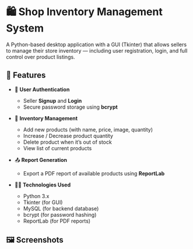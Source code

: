 # 🛍️ Shop Inventory Management System

A Python-based desktop application with a GUI (Tkinter) that allows sellers to manage their store inventory — including user registration, login, and full control over product listings.

## 📌 Features

- 🧾 **User Authentication**
  - Seller **Signup** and **Login**
  - Secure password storage using **bcrypt**
  
- 🛒 **Inventory Management**
  - Add new products (with name, price, image, quantity)
  - Increase / Decrease product quantity
  - Delete product when it’s out of stock
  - View list of current products

- 📤 **Report Generation**
  - Export a PDF report of available products using **ReportLab**

- 🧑‍💻 **Technologies Used**
  - Python 3.x
  - Tkinter (for GUI)
  - MySQL (for backend database)
  - bcrypt (for password hashing)
  - ReportLab (for PDF reports)

## 🖼️ Screenshots
